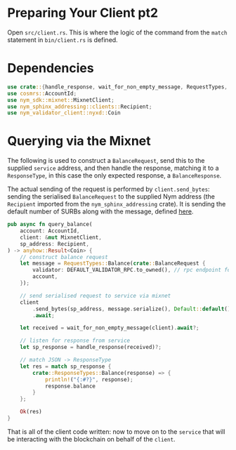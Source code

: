 # Preparing Your Client pt2

Open `src/client.rs`. This is where the logic of the command from the `match` statement in `bin/client.rs` is defined.

# Dependencies
```rust
use crate::{handle_response, wait_for_non_empty_message, RequestTypes, DEFAULT_VALIDATOR_RPC};
use cosmrs::AccountId;
use nym_sdk::mixnet::MixnetClient;
use nym_sphinx_addressing::clients::Recipient;
use nym_validator_client::nyxd::Coin
```

# Querying via the Mixnet
The following is used to construct a `BalanceRequest`, send this to the supplied `service` address, and then handle the response, matching it to a `ResponseType`, in this case the only expected response, a `BalanceResponse`.

The actual sending of the request is performed by `client.send_bytes`: sending the serialised `BalanceRequest` to the supplied Nym address (the `Recipient` imported from the `nym_sphinx_addressing` crate). It is sending the default number of SURBs along with the message, defined [here](https://github.com/nymtech/nym/blob/develop/sdk/rust/nym-sdk/src/mixnet/client.rs#L34).

```rust
pub async fn query_balance(
    account: AccountId,
    client: &mut MixnetClient,
    sp_address: Recipient,
) -> anyhow::Result<Coin> {
    // construct balance request
    let message = RequestTypes::Balance(crate::BalanceRequest {
        validator: DEFAULT_VALIDATOR_RPC.to_owned(), // rpc endpoint for broadcaster to use
        account,
    });

    // send serialised request to service via mixnet
    client
        .send_bytes(sp_address, message.serialize(), Default::default())
        .await;

    let received = wait_for_non_empty_message(client).await?;

    // listen for response from service
    let sp_response = handle_response(received)?;

    // match JSON -> ResponseType
    let res = match sp_response {
        crate::ResponseTypes::Balance(response) => {
            println!("{:#?}", response);
            response.balance
        }
    };

    Ok(res)
}
```

That is all of the client code written: now to move on to the `service` that will be interacting with the blockchain on behalf of the `client`.
